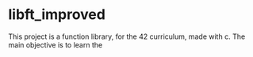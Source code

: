 # libft_improved
This project is a function library, for the 42 curriculum, made with c. The main objective is to learn the 
